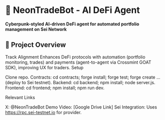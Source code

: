 # 🤖 NeonTradeBot - AI DeFi Agent

**Cyberpunk-styled AI-driven DeFi agent for automated portfolio management on Sei Network**

## 🚀 Project Overview
Track Alignment
Enhances DeFi protocols with automation (portfolio monitoring, trades) and payments (agent-to-agent via Crossmint GOAT SDK), improving UX for traders.
Setup

Clone repo.
Contracts: cd contracts; forge install; forge test; forge create ... (deploy to Sei testnet).
Backend: cd backend; npm install; node server.js.
Frontend: cd frontend; npm install; npm run dev.

Relevant Links

X: @NeonTradeBot
Demo Video: [Google Drive Link]
Sei Integration: Uses https://rpc.sei-testnet.io for provider.
